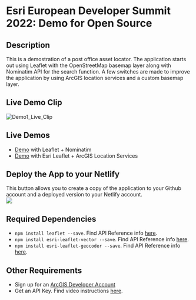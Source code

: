 # Esri European Developer Summit 2022: Demo for Open Source

## Description
This is a demostration of a post office asset locator. The application starts out using Leaflet with the OpenStreetMap basemap layer along with Nominatim API for the search function. A few switches are made to improve the application by using ArcGIS location services and a custom basemap layer. 

## Live Demo Clip
![Demo1_Live_Clip](https://user-images.githubusercontent.com/112517097/200379813-1748ef5a-6b39-46f3-a45f-113597cfcceb.gif)

## Live Demos
- [Demo](https://post-office-locator-leaflet-nominatim.netlify.app/) with Leaflet + Nominatim
- [Demo](https://esri-leaflet-postoffice-asset-locator.netlify.app/) with Esri Leaflet + ArcGIS Location Services

## Deploy the App to your Netlify
This button allows you to create a copy of the application to your Github account and a deployed version to your Netlify account. <br/>
<a target="_blank" href="https://app.netlify.com/start/deploy?repository=https://github.com/cyatteau/Deployed_Demo2_Euro22_DevSummit"><img src="https://www.netlify.com/img/deploy/button.svg"></img></a>

## Required Dependencies <a name="dep"></a>

- `npm install leaflet --save`. Find API Reference info [here]().
- `npm install esri-leaflet-vector --save`. Find API Reference info [here]().
- `npm install esri-leaflet-geocoder --save`. Find API Reference info [here]().

## Other Requirements <a name="req"></a>

- Sign up for an [ArcGIS Developer Account](https://developers.arcgis.com/sign-up/)
- Get an API Key. Find video instructions [here](https://www.youtube.com/watch?v=StVncn6DLzc.).
